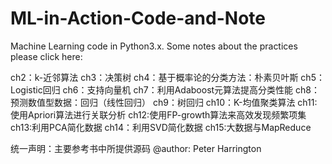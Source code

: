 # ML-in-Action-Code-and-Note
Machine Learning code in Python3.x.  Some notes about the practices please click here:

ch2：k-近邻算法
ch3：决策树
ch4：基于概率论的分类方法：朴素贝叶斯
ch5：Logistic回归
ch6：支持向量机
ch7：利用Adaboost元算法提高分类性能
ch8：预测数值型数据：回归（线性回归）
ch9：树回归
ch10：K-均值聚类算法
ch11:使用Apriori算法进行关联分析
ch12:使用FP-growth算法来高效发现频繁项集
ch13:利用PCA简化数据
ch14：利用SVD简化数据
ch15:大数据与MapReduce


统一声明：主要参考书中所提供源码
@author: Peter Harrington

